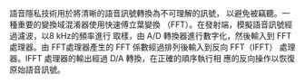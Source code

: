 語音隱私技術用於將清晰的語音訊號轉換為不可理解的訊號，
以避免被竊聽。一種重要的變換域混淆器使用快速傅立葉變換
（FFT）。在發射端，模擬語音訊號經過濾波，以8 kHz的頻率進行
取樣，由 A/D 轉換器進行數字化，然後輸入到 FFT 處理器。由
FFT處理器產生的 FFT 係數經過排列後輸入到反向 FFT（IFFT）
處理器。IFFT 處理器的輸出經過 D/A 轉換，在正確的順序執行相
應的反向操作以恢復原始語音訊號。 
